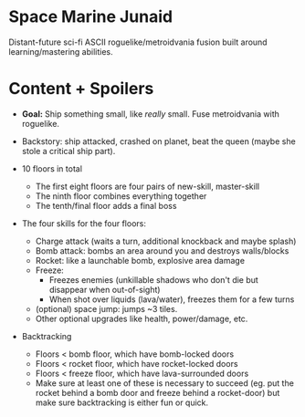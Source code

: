 # Space Marine Junaid

Distant-future sci-fi ASCII roguelike/metroidvania fusion built around learning/mastering abilities.

# Content + Spoilers

- **Goal:** Ship something small, like *really* small. Fuse metroidvania with roguelike.

- Backstory: ship attacked, crashed on planet, beat the queen (maybe she stole a critical ship part).
- 10 floors in total
	- The first eight floors are four pairs of new-skill, master-skill
	- The ninth floor combines everything together
	- The tenth/final floor adds a final boss

- The four skills for the four floors:
	- Charge attack (waits a turn, additional knockback and maybe splash)
	- Bomb attack: bombs an area around you and destroys walls/blocks
	- Rocket: like a launchable bomb, explosive area damage
	- Freeze: 
		- Freezes enemies (unkillable shadows who don't die but disappear when out-of-sight)
		- When shot over liquids (lava/water), freezes them for a few turns
	- (optional) space jump: jumps ~3 tiles.
	- Other optional upgrades like health, power/damage, etc.
- Backtracking
  - Floors < bomb floor, which have bomb-locked doors
  - Floors < rocket floor, which have rocket-locked doors
  - Floors < freeze floor, which have lava-surrounded doors
  - Make sure at least one of these is necessary to succeed (eg. put the rocket behind a bomb door and freeze behind a rocket-door) but make sure backtracking is either fun or quick.
